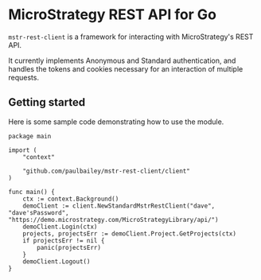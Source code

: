 # MicroStrategy REST API for Go

`mstr-rest-client` is a framework for interacting with MicroStrategy's REST API.

It currently implements Anonymous and Standard authentication, and handles the tokens and cookies
necessary for an interaction of multiple requests.

## Getting started

Here is some sample code demonstrating how to use the module.

```
package main

import (
    "context"

    "github.com/paulbailey/mstr-rest-client/client"
)

func main() {
    ctx := context.Background()
    demoClient := client.NewStandardMstrRestClient("dave", "dave'sPassword", "https://demo.microstrategy.com/MicroStrategyLibrary/api/")
    demoClient.Login(ctx)
    projects, projectsErr := demoClient.Project.GetProjects(ctx)
    if projectsErr != nil {
        panic(projectsErr)
    }
    demoClient.Logout()
}
```